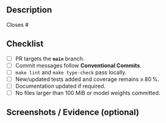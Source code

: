 <!--
Thank you for your contribution! Please complete every item.
-->

## Description
<!-- Explain *why* this change is needed and *what* it does. Link the related issue. -->

Closes #

## Checklist
- [ ] PR targets the **`main`** branch.
- [ ] Commit messages follow **Conventional Commits**.
- [ ] `make lint` and `make type-check` pass locally.
- [ ] New/updated tests added and coverage remains ≥ 80 %.
- [ ] Documentation updated if required.
- [ ] No files larger than 100 MiB or model weights committed.

## Screenshots / Evidence (optional)
<!-- Drag & drop or paste images here -->

